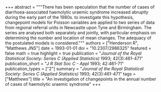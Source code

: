 +++
abstract = """There has been speculation that the number of cases of diarrhoea-associated haemolytic uraemic syndrome increased abruptly during the early part of the 1980s. to investigate this hypothesis, changepoint models for Poisson variables are applied to two series of data from regional referral units in Newcastle upon Tyne and Birmingham. The series are analysed both separately and jointly, with particular emphasis on determining the number and location of mean changes. The adequacy of the postulated models is considered."""
authors = ["Henderson R", "Matthews JNS"]
date = 1993-01-01
doi = "10.2307/2986325"
featured = false
math = true
highlight = true
publication = "*Journal of the Royal Statistical Society: Series C (Applied Statistics)* 1993; 42(3):461-471"
publication_short = "*J R Stat Soc C - Appl* 1993; 42:461-71"
publication_types = ["2"]
summary = "*Journal of the Royal Statistical Society: Series C (Applied Statistics)* 1993; 42(3):461-471"
tags = ["Matthews"]
title = "An investigation of changepoints in the annual number of cases of haemolytic uraemic syndrome"
+++

